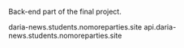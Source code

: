 Back-end part of the final project.

daria-news.students.nomoreparties.site
api.daria-news.students.nomoreparties.site 

